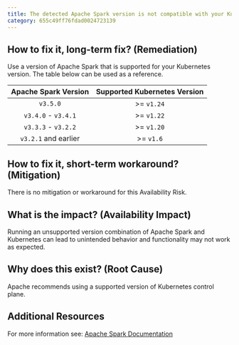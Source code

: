 ```yaml
---
title: The detected Apache Spark version is not compatible with your Kubernetes version
category: 655c49ff76fdad0024723139
---
```


## How to fix it, long-term fix? (Remediation)

Use a version of Apache Spark that is supported for your Kubernetes version. The table below can be used as a reference.

| Apache Spark Version | Supported Kubernetes Version |
| :------------------: | :--------------------------: |
|       `v3.5.0`       |          >= `v1.24`          |
|  `v3.4.0` - `v3.4.1` |          >= `v1.22`          |
|  `v3.3.3` - `v3.2.2` |          >= `v1.20`          |
| `v3.2.1` and earlier |           >= `v1.6`          |

## How to fix it, short-term workaround? (Mitigation)

There is no mitigation or workaround for this Availability Risk.

## What is the impact? (Availability Impact)

Running an unsupported version combination of Apache Spark and Kubernetes can lead to unintended behavior and functionality may not work as expected.

## Why does this exist? (Root Cause)

Apache recommends using a supported version of Kubernetes control plane.

## Additional Resources

For more information see: [Apache Spark Documentation](https://spark.apache.org/documentation.html)